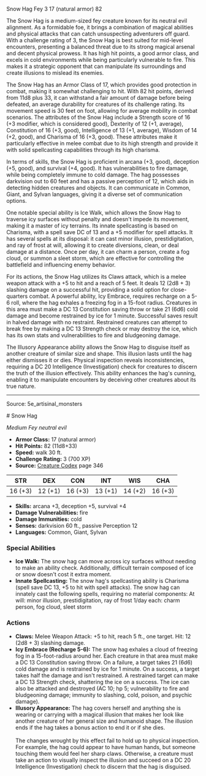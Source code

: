 <MonsterName/>Snow Hag</MonsterName>
<CreatureType/>Fey</CreatureType>
<CR/>3</CR>
<AC/>17 (natural armor)</AC>
<HP/>82</HP>
<summary>The Snow Hag is a medium-sized fey creature known for its neutral evil alignment. As a formidable foe, it brings a combination of magical abilities and physical attacks that can catch unsuspecting adventurers off guard. With a challenge rating of 3, the Snow Hag is best suited for mid-level encounters, presenting a balanced threat due to its strong magical arsenal and decent physical prowess. It has high hit points, a good armor class, and excels in cold environments while being particularly vulnerable to fire. This makes it a strategic opponent that can manipulate its surroundings and create illusions to mislead its enemies.</summary>

<detail>

The Snow Hag has an Armor Class of 17, which provides good protection in combat, making it somewhat challenging to hit. With 82 hit points, derived from 11d8 plus 33, it can withstand a fair amount of damage before being defeated, an average durability for creatures of its challenge rating. Its movement speed is 30 feet on foot, allowing for average mobility in combat scenarios. The attributes of the Snow Hag include a Strength score of 16 (+3 modifier, which is considered good), Dexterity of 12 (+1, average), Constitution of 16 (+3, good), Intelligence of 13 (+1, average), Wisdom of 14 (+2, good), and Charisma of 16 (+3, good). These attributes make it particularly effective in melee combat due to its high strength and provide it with solid spellcasting capabilities through its high charisma.

In terms of skills, the Snow Hag is proficient in arcana (+3, good), deception (+5, good), and survival (+4, good). It has vulnerabilities to fire damage, while being completely immune to cold damage. The hag possesses darkvision out to 60 feet and has a passive perception of 12, which aids in detecting hidden creatures and objects. It can communicate in Common, Giant, and Sylvan languages, giving it a diverse set of communication options.

One notable special ability is Ice Walk, which allows the Snow Hag to traverse icy surfaces without penalty and doesn't impede its movement, making it a master of icy terrains. Its innate spellcasting is based on Charisma, with a spell save DC of 13 and a +5 modifier for spell attacks. It has several spells at its disposal: it can cast minor illusion, prestidigitation, and ray of frost at will, allowing it to create diversions, clean, or deal damage at a distance. Once per day, it can charm a person, create a fog cloud, or summon a sleet storm, which are effective for controlling the battlefield and influencing enemy behavior.

For its actions, the Snow Hag utilizes its Claws attack, which is a melee weapon attack with a +5 to hit and a reach of 5 feet. It deals 12 (2d8 + 3) slashing damage on a successful hit, providing a solid option for close-quarters combat. A powerful ability, Icy Embrace, requires recharge on a 5-6 roll, where the hag exhales a freezing fog in a 15-foot radius. Creatures in this area must make a DC 13 Constitution saving throw or take 21 (6d6) cold damage and become restrained by ice for 1 minute. Successful saves result in halved damage with no restraint. Restrained creatures can attempt to break free by making a DC 13 Strength check or may destroy the ice, which has its own stats and vulnerabilities to fire and bludgeoning damage.

The Illusory Appearance ability allows the Snow Hag to disguise itself as another creature of similar size and shape. This illusion lasts until the hag either dismisses it or dies. Physical inspection reveals inconsistencies, requiring a DC 20 Intelligence (Investigation) check for creatures to discern the truth of the illusion effectively. This ability enhances the hag's cunning, enabling it to manipulate encounters by deceiving other creatures about its true nature.</detail>



---

Source: 5e_artisinal_monsters

<statblock>
# Snow Hag

*Medium* *Fey* *neutral evil*

- **Armor Class:** 17 (natural armor)
- **Hit Points:** 82 (11d8+33)
- **Speed:** walk 30 ft.
- **Challenge Rating:** 3 (700 XP)
- **Source:** [Creature Codex](https://koboldpress.com/kpstore/product/creature-codex-for-5th-edition-dnd) page 346

| STR | DEX | CON | INT | WIS | CHA |
| --- | --- | --- | --- | --- | --- |
| 16 (+3) | 12 (+1) | 16 (+3) | 13 (+1) | 14 (+2) | 16 (+3) |

- **Skills:** arcana +3, deception +5, survival +4
- **Damage Vulnerabilities:** fire
- **Damage Immunities:** cold
- **Senses:** darkvision 60 ft., passive Perception 12
- **Languages:** Common, Giant, Sylvan

### Special Abilities

- **Ice Walk:** The snow hag can move across icy surfaces without needing to make an ability check. Additionally, difficult terrain composed of ice or snow doesn't cost it extra moment.
- **Innate Spellcasting:** The snow hag's spellcasting ability is Charisma (spell save DC 13, +5 to hit with spell attacks). The snow hag can innately cast the following spells, requiring no material components:
At will: minor illusion, prestidigitation, ray of frost
1/day each: charm person, fog cloud, sleet storm

### Actions

- **Claws:** Melee Weapon Attack: +5 to hit, reach 5 ft., one target. Hit: 12 (2d8 + 3) slashing damage.
- **Icy Embrace (Recharge 5-6):** The snow hag exhales a cloud of freezing fog in a 15-foot-radius around her. Each creature in that area must make a DC 13 Constitution saving throw. On a failure, a target takes 21 (6d6) cold damage and is restrained by ice for 1 minute. On a success, a target takes half the damage and isn't restrained. A restrained target can make a DC 13 Strength check, shattering the ice on a success. The ice can also be attacked and destroyed (AC 10; hp 5; vulnerability to fire and bludgeoning damage; immunity to slashing, cold, poison, and psychic damage).
- **Illusory Appearance:** The hag covers herself and anything she is wearing or carrying with a magical illusion that makes her look like another creature of her general size and humanoid shape. The illusion ends if the hag takes a bonus action to end it or if she dies. <br><br>The changes wrought by this effect fail to hold up to physical inspection. For example, the hag could appear to have human hands, but someone touching them would feel her sharp claws. Otherwise, a creature must take an action to visually inspect the illusion and succeed on a DC 20 Intelligence (Investigation) check to discern that the hag is disguised.


</statblock>


